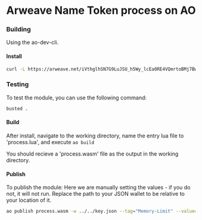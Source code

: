 # Arweave Name Token process on AO

### Building

Using the ao-dev-cli.

#### Install

```sh
curl -L https://arweave.net/iVthglhSN7G9LuJSU_h5Wy_lcEa0RE4VQmrtoBMj7Bw | bash
```

### Testing

To test the module, you can use the following command:

```sh
busted .
```

#### Build

After install, navigate to the working directory, name the entry lua file to 'process.lua', and execute `ao build`

You should recieve a 'process.wasm' file as the output in the working directory.

#### Publish

To publish the module:
Here we are manually setting the values - if you do not, it will not run. Replace the path to your JSON wallet to be relative to your location of it.

```sh
ao publish process.wasm -w ../../key.json --tag="Memory-Limit" --value="1-gb" --tag="Compute-Limit" --value="9000000000000"
```
